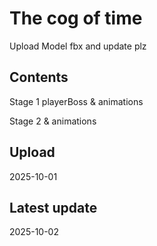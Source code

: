 # The cog of time

Upload Model fbx and update plz

## Contents

Stage 1 playerBoss & animations

Stage 2  & animations

## Upload

2025-10-01

## Latest update

2025-10-02

